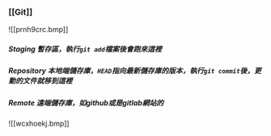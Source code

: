 ### [[Git]]


![[prnh9crc.bmp]]

##### **Staging** 暫存區，執行`git add`檔案後會跑來這裡
##### **Repository** 本地端儲存庫，`HEAD`指向最新儲存庫的版本，執行`git commit`後，更動的文件就移到這裡
##### **Remote** 遠端儲存庫，如github或是gitlab網站的

![[wcxhoekj.bmp]]

